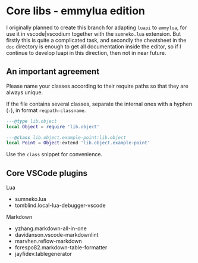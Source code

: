 # Core libs - emmylua edition

I originally planned to create this branch for adapting `luapi` to `emmylua`,
for use it in vscode|vscodium together with the `sumneko.lua` extension. But
firstly this is quite a complicated task, and secondly the cheatsheet in the
`doc` directory is enough to get all documentation inside the editor, so if I
continue to develop luapi in this direction, then not in near future.

## An important agreement

Please name your classes according to their require paths
so that they are always unique.

If the file contains several classes, separate the internal ones with a hyphen
(`-`), in format `reqpath-classname`.

```lua
---@type lib.object
local Object = require 'lib.object'

---@class lib.object.example-point:lib.object
local Point = Object:extend 'lib.object.example-point'
```

Use the `class` snippet for convenience.

## Core VSCode plugins

Lua

+ sumneko.lua
+ tomblind.local-lua-debugger-vscode

Markdown

+ yzhang.markdown-all-in-one
+ davidanson.vscode-markdownlint
+ marvhen.reflow-markdown
+ fcrespo82.markdown-table-formatter
+ jayfidev.tablegenerator
